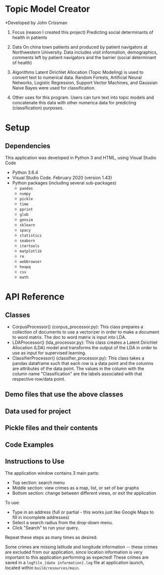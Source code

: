 # Topic Model Creator
*Developed by John Crissman

1. Focus (reason I created this project)
 Predicting social determinants of health in patients
 
2. Data
 On china town patients and produced by patient navigators at Northwestern University.  Data includes visit information, demographics, comments left by patient navigators and the barrier (social determinant of health)

3. Algorithms
 Latent Dirichlet Allocation (Topic Modeling) is used to convert text to numerical data.  Random Forests, Artificial Neural Networks, Logistic Regression, Support Vector Machines, and Gaussian Naive Bayes were used for classification.
 
4. Other uses for this program.
 Users can turn text into topic models and concatenate this data with other numerica data for predicting (classification) purposes.  
 

# Setup

## Dependencies

This application was developed in Python 3 and HTML, using Visual Studio Code

 - Python 3.6.4
 - Visual Studio Code.  February 2020 (version 1.43)
 - Python packages (including several sub-packages)
	 - `pandas`
	 - `numpy`
	 - `pickle`
	 - `time`
	 - `pprint`
	 - `glob`
	 - `gensim`
	 - `sklearn`
	 - `spacy`
	 - `statistics`
	 - `seaborn`
	 - `itertools`
	 - `matplotlib`
	 - `re`
	 - `webbrowser`
	 - `heapq`
	 - `csv`
	 - `math`

# API Reference

## Classes 
* CorpusProcessor() (corpus_processor.py):  This class prepares a collection of documents to use a vectorizer in order to make a document to word matrix.  The doc to word matrix is input into LDA.
* LDAProcessor() (lda_processor.py):  This class creates a Latent Dirichlet Allocation (LDA) model and transforms the output of the LDA in order to use as input for supervised learning.
* ClassifierProcessor() (classifier_processor.py):  This class takes a pandas dataframe such that each row is a data point and the columns are attributes of the data point.  The values in the column with the column name "Classification" are the labels associated with that respective row/data point.

## Demo files that use the above classes


## Data used for project


## Pickle files and their contents


## Code Examples




## Instructions to Use

The application window contains 3 main parts:

- Top section: search menu
- Middle section: view crimes as a map, list, or set of bar graphs
- Bottom section: change between different views, or exit the application

To use:

- Type in an address (full or partial - this works just like Google Maps to fill in incomplete addresses)
- Select a search radius from the drop-down menu.
- Click "Search" to run your query.

Repeat these steps as many times as desired.

Some crimes are missing latitude and longitude information -- these crimes are excluded from our application, since location information is very important to this application performing as expected!  These crimes are saved in a `logFile_[date information].log` file at application launch, located within `build/resources/main`.
